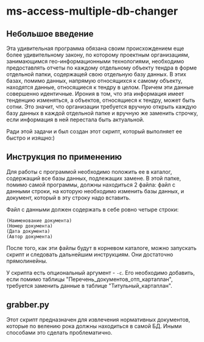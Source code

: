 # ms-access-multiple-db-changer

## Небольшое введение

Эта удивительная программа обязана своим происхождением еще более удивительному закону, по которому проектным организациям, занимающимся гео-информационными технологиями, необходимо предоставлять отчеты по каждому отдельному объекту тендра в форме отдельной папки, содержащей свою отдельную базу данных. В этих базах, помимо данных, напрямую относящихся к самому объекту, находятся данные, относящиеся к тендру в целом. Причем эти данные совершенно идентичные. Ирония в том, что эта информация имеет тенденцию изменяться, а объектов, относящиеся к тендру, может быть сотни. Это значит, что организации требуется вручную открыть каждую базу данных в каждой отдельной папке и вручную же заменить строчку, если информация в ней перестала быть актуальной.

Ради этой задачи и был создан этот скрипт, который выполняет ее быстро и изящно:)

## Инструкция по применению

Для работы с программой необходимо положить ее в каталог, содержащий все базы данных, подлежащих замене. В этой папке, помимо самой программы, должны находиться 2 файла: файл с данными строки, на которую необходимо изменить базы данных, и документ, который в эту строку надо вставить.

Файл с данными должен содержать в себе ровно четыре строки:
```
(Наименование документа)
(Номер документа)
(Дата документа)
(Автор документа)
```

После того, как эти файлы будут в корневом каталоге, можно запускать скрипт и следовать дальнейшим инструкциям. Они достаточно прямолинейны.

У скрипта есть опциональный аргумент - `-с`. Его необходимо добавить, если помимо таблицы "Перечень_документов_отп_картаплан", требуется заменить данные в таблице "Титульный_картаплан".

## grabber.py

Этот скрипт предназначен для извлечения нормативных документов, которые по велению рока должны находиться в самой БД. Иными способами это сделать проблематично.
